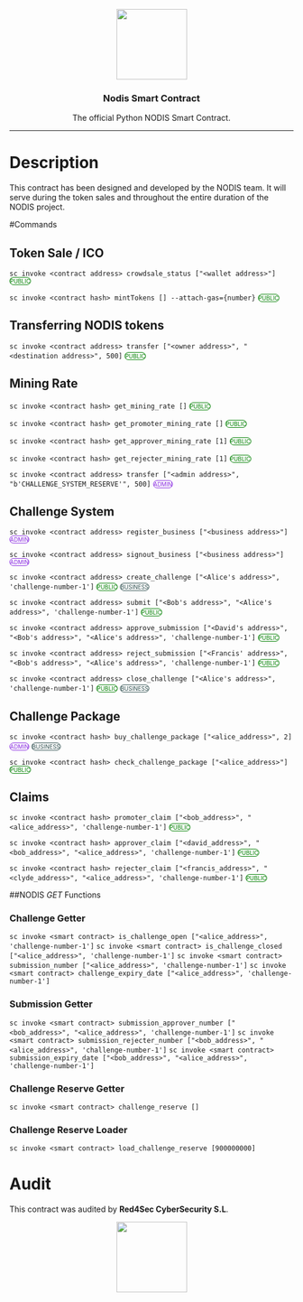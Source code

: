 <p align="center">
  <img
    src="https://nodis.io/static/media/nodis-logo.abf6b121.png"
    width="125px;">
    
</p>
<h3 align="center">Nodis Smart Contract</h3>
<p align="center">The official Python NODIS Smart Contract.</p>
<hr/>

# Description

This contract has been designed and developed by the NODIS team. It will serve during the token sales and throughout the entire duration of the NODIS project.

#Commands

## Token Sale / ICO

`sc invoke <contract address> crowdsale_status ["<wallet address>"]` <span style="color:green;border-color:green;border-style:solid;border-width:1px;border-radius:25px;font-size:10px;">PUBLIC</span>

`sc invoke <contract hash> mintTokens [] --attach-gas={number}` <span style="color:green;border-color:green;border-style:solid;border-width:1px;border-radius:25px;font-size:10px;">PUBLIC</span>

## Transferring NODIS tokens

`sc invoke <contract address> transfer ["<owner address>", "<destination address>", 500]` <span style="color:green;border-color:green;border-style:solid;border-width:1px;border-radius:25px;font-size:10px;">PUBLIC</span>

## Mining Rate

`sc invoke <contract hash> get_mining_rate []` <span style="color:green;border-color:green;border-style:solid;border-width:1px;border-radius:25px;font-size:10px;">PUBLIC</span>

`sc invoke <contract hash> get_promoter_mining_rate []` <span style="color:green;border-color:green;border-style:solid;border-width:1px;border-radius:25px;font-size:10px;">PUBLIC</span>

`sc invoke <contract hash> get_approver_mining_rate [1]` <span style="color:green;border-color:green;border-style:solid;border-width:1px;border-radius:25px;font-size:10px;">PUBLIC</span>

`sc invoke <contract hash> get_rejecter_mining_rate [1]` <span style="color:green;border-color:green;border-style:solid;border-width:1px;border-radius:25px;font-size:10px;">PUBLIC</span>

`sc invoke <contract address> transfer ["<admin address>", "b'CHALLENGE_SYSTEM_RESERVE'", 500]` <span style="color:BlueViolet;border-color:BlueViolet;border-style:solid;border-width:1px;border-radius:25px;font-size:10px;">ADMIN</span>


## Challenge System 

`sc invoke <contract address> register_business ["<business address>"]` <span style="color:BlueViolet;border-color:BlueViolet;border-style:solid;border-width:1px;border-radius:25px;font-size:10px;">ADMIN</span>

`sc invoke <contract address> signout_business ["<business address>"]` <span style="color:BlueViolet;border-color:BlueViolet;border-style:solid;border-width:1px;border-radius:25px;font-size:10px;">ADMIN</span>

`sc invoke <contract address> create_challenge ["<Alice's address>", 'challenge-number-1']` <span style="color:green;border-color:green;border-style:solid;border-width:1px;border-radius:25px;font-size:10px;">PUBLIC</span> <span style="color:DarkSlateGrey;border-color:DarkSlateGrey;border-style:solid;border-width:1px;border-radius:25px;font-size:10px;">BUSINESS</span>

`sc invoke <contract address> submit ["<Bob's address>", "<Alice's address>", 'challenge-number-1']` <span style="color:green;border-color:green;border-style:solid;border-width:1px;border-radius:25px;font-size:10px;">PUBLIC</span>

`sc invoke <contract address> approve_submission ["<David's address>", "<Bob's address>", "<Alice's address>", 'challenge-number-1']` <span style="color:green;border-color:green;border-style:solid;border-width:1px;border-radius:25px;font-size:10px;">PUBLIC</span>

`sc invoke <contract address> reject_submission ["<Francis' address>", "<Bob's address>", "<Alice's address>", 'challenge-number-1']` <span style="color:green;border-color:green;border-style:solid;border-width:1px;border-radius:25px;font-size:10px;">PUBLIC</span>

`sc invoke <contract address> close_challenge ["<Alice's address>", 'challenge-number-1']` <span style="color:green;border-color:green;border-style:solid;border-width:1px;border-radius:25px;font-size:10px;">PUBLIC</span> <span style="color:DarkSlateGrey;border-color:DarkSlateGrey;border-style:solid;border-width:1px;border-radius:25px;font-size:10px;">BUSINESS</span>


## Challenge Package

`sc invoke <contract hash> buy_challenge_package ["<alice_address>", 2]` <span style="color:BlueViolet;border-color:BlueViolet;border-style:solid;border-width:1px;border-radius:25px;font-size:10px;">ADMIN</span> <span style="color:DarkSlateGrey;border-color:DarkSlateGrey;border-style:solid;border-width:1px;border-radius:25px;font-size:10px;">BUSINESS</span>

`sc invoke <contract hash> check_challenge_package ["<alice_address>"]` <span style="color:green;border-color:green;border-style:solid;border-width:1px;border-radius:25px;font-size:10px;">PUBLIC</span>


## Claims 
`sc invoke <contract hash> promoter_claim ["<bob_address>", "<alice_address>", 'challenge-number-1']` <span style="color:green;border-color:green;border-style:solid;border-width:1px;border-radius:25px;font-size:10px;">PUBLIC</span>

`sc invoke <contract hash> approver_claim ["<david_address>", "<bob_address>", "<alice_address>", 'challenge-number-1']` <span style="color:green;border-color:green;border-style:solid;border-width:1px;border-radius:25px;font-size:10px;">PUBLIC</span>


`sc invoke <contract hash> rejecter_claim ["<francis_address>", "<clyde_address>", "<alice_address>", 'challenge-number-1']` <span style="color:green;border-color:green;border-style:solid;border-width:1px;border-radius:25px;font-size:10px;">PUBLIC</span>


##NODIS _GET_ Functions

### Challenge Getter

`sc invoke <smart contract> is_challenge_open ["<alice_address>", 'challenge-number-1']`
`sc invoke <smart contract> is_challenge_closed ["<alice_address>", 'challenge-number-1']`
`sc invoke <smart contract> submission_number ["<alice_address>", 'challenge-number-1']`
`sc invoke <smart contract> challenge_expiry_date ["<alice_address>", 'challenge-number-1']`

### Submission Getter

`sc invoke <smart contract> submission_approver_number ["<bob_address>", "<alice_address>", 'challenge-number-1']`
`sc invoke <smart contract> submission_rejecter_number ["<bob_address>", "<alice_address>", 'challenge-number-1']`
`sc invoke <smart contract> submission_expiry_date ["<bob_address>", "<alice_address>", 'challenge-number-1']`

### Challenge Reserve Getter

`sc invoke <smart contract> challenge_reserve []`

### Challenge Reserve Loader

`sc invoke <smart contract> load_challenge_reserve [900000000]`

# Audit

This contract was audited by **Red4Sec CyberSecurity S.L**.

<p align="center">
  <img
    src="https://red4sec.com/images/logo.png"
    href="https://red4sec.com/en"
    width="125px;">  
</p>
